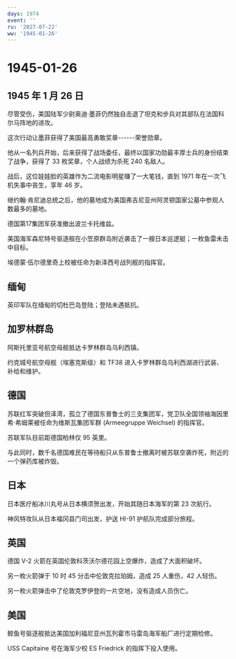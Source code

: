 ```yaml
---
days: 1974
event: ''
ru: '2027-07-22'
ww: '1945-01-26'
---
```


# 1945-01-26

## 1945 年 1 月 26 日

尽管受伤，美国陆军少尉奥迪·墨菲仍然独自击退了坦克和步兵对其部队在法国科尔马阵地的进攻。

这次行动让墨菲获得了美国最高勇敢奖章------荣誉勋章。

他从一名列兵开始，后来获得了战场委任，最终以国家功勋最丰厚士兵的身份结束了战争，获得了
33 枚奖章，个人战绩为杀死 240 名敌人。

战后，这位娃娃脸的英雄作为二流电影明星赚了一大笔钱，直到 1971
年在一次飞机失事中丧生，享年 46 岁。

继约翰·肯尼迪总统之后，他的墓地成为美国弗吉尼亚州阿灵顿国家公墓中参观人数最多的墓地。

德国第17集团军获准撤出波兰卡托维兹。

美国海军森尼特号驱逐舰在小笠原群岛附近袭击了一艘日本巡逻艇；一枚鱼雷未击中目标。

埃德蒙·伍尔德里奇上校被任命为新泽西号战列舰的指挥官。

## 缅甸

英印军队在缅甸的切杜巴岛登陆；登陆未遇抵抗。

## 加罗林群岛

阿斯托里亚号航空母舰抵达卡罗林群岛乌利西镇。

约克城号航空母舰（埃塞克斯级）和 TF38
进入卡罗林群岛乌利西湖进行武装、补给和维护。

## 德国

苏联红军突破但泽湾，孤立了德国东普鲁士的三支集团军，党卫队全国领袖海因里希·希姆莱被任命为维斯瓦集团军群
(Armeegruppe Weichsel) 的指挥官。

苏联军队目前距德国柏林仅 95 英里。

与此同时，数千名德国难民在等待船只从东普鲁士撤离时被苏联空袭炸死，附近的一个弹药库被炸毁。

## 日本

日本医疗船冰川丸号从日本横须贺出发，开始其随日本海军的第 23 次航行。

神风特攻队从日本福冈县门司出发，护送 HI-91 护航队完成部分旅程。

## 英国

德国 V-2 火箭在英国伦敦科茨沃尔德花园上空爆炸，造成了大面积破坏。

另一枚火箭弹于 10 时 45 分击中伦敦克拉珀姆，造成 25 人重伤，42 人轻伤。

另一枚火箭弹击中了伦敦克罗伊登的一片空地，没有造成人员伤亡。

## 美国

鲸鱼号驱逐舰抵达美国加利福尼亚州瓦列霍市马雷岛海军船厂进行定期检修。

USS Capitaine 号在海军少校 ES Friedrick 的指挥下投入使用。